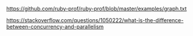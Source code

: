 https://github.com/ruby-prof/ruby-prof/blob/master/examples/graph.txt

https://stackoverflow.com/questions/1050222/what-is-the-difference-between-concurrency-and-parallelism
